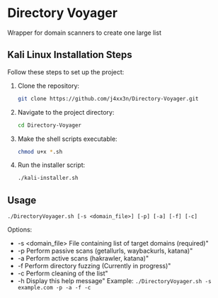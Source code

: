 # Directory Voyager 
  Wrapper for domain scanners to create one large list

## Kali Linux Installation Steps

Follow these steps to set up the project:

1. Clone the repository:
    ```sh
    git clone https://github.com/j4xx3n/Directory-Voyager.git
    ```

2. Navigate to the project directory:
    ```sh
    cd Directory-Voyager
    ```

3. Make the shell scripts executable:
    ```sh
    chmod u+x *.sh
    ```

4. Run the installer script:
    ```sh
    ./kali-installer.sh
    ```
## Usage
  `./DirectoryVoyager.sh [-s <domain_file>] [-p] [-a] [-f] [-c]`

Options:
  - -s <domain_file>   File containing list of target domains (required)"
  - -p                 Perform passive scans (getallurls, waybackurls, katana)"
  - -a                 Perform active scans (hakrawler, katana)"
  - -f                 Perform directory fuzzing (Currently in progress)"
  - -c                 Perform cleaning of the list"
  - -h                 Display this help message"
Example:
  `./DirectoryVoyager.sh -s example.com -p -a -f -c`
    

